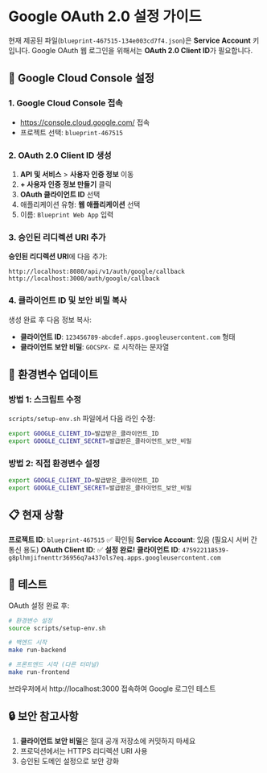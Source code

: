# Google OAuth 2.0 설정 가이드

현재 제공된 파일(`blueprint-467515-134e003cd7f4.json`)은 **Service Account** 키입니다.
Google OAuth 웹 로그인을 위해서는 **OAuth 2.0 Client ID**가 필요합니다.

## 🔧 Google Cloud Console 설정

### 1. Google Cloud Console 접속
- https://console.cloud.google.com/ 접속
- 프로젝트 선택: `blueprint-467515`

### 2. OAuth 2.0 Client ID 생성
1. **API 및 서비스** > **사용자 인증 정보** 이동
2. **+ 사용자 인증 정보 만들기** 클릭
3. **OAuth 클라이언트 ID** 선택
4. 애플리케이션 유형: **웹 애플리케이션** 선택
5. 이름: `Blueprint Web App` 입력

### 3. 승인된 리디렉션 URI 추가
**승인된 리디렉션 URI**에 다음 추가:
```
http://localhost:8080/api/v1/auth/google/callback
http://localhost:3000/auth/google/callback
```

### 4. 클라이언트 ID 및 보안 비밀 복사
생성 완료 후 다음 정보 복사:
- **클라이언트 ID**: `123456789-abcdef.apps.googleusercontent.com` 형태
- **클라이언트 보안 비밀**: `GOCSPX-` 로 시작하는 문자열

## 🔄 환경변수 업데이트

### 방법 1: 스크립트 수정
`scripts/setup-env.sh` 파일에서 다음 라인 수정:
```bash
export GOOGLE_CLIENT_ID=발급받은_클라이언트_ID
export GOOGLE_CLIENT_SECRET=발급받은_클라이언트_보안_비밀
```

### 방법 2: 직접 환경변수 설정
```bash
export GOOGLE_CLIENT_ID=발급받은_클라이언트_ID
export GOOGLE_CLIENT_SECRET=발급받은_클라이언트_보안_비밀
```

## 📋 현재 상황

**프로젝트 ID**: `blueprint-467515` ✅ 확인됨
**Service Account**: 있음 (필요시 서버 간 통신 용도)
**OAuth Client ID**: ✅ **설정 완료!**
**클라이언트 ID**: `475922118539-g8plhmjifnenttr36956q7a437ols7eq.apps.googleusercontent.com`

## 🚀 테스트

OAuth 설정 완료 후:
```bash
# 환경변수 설정
source scripts/setup-env.sh

# 백엔드 시작
make run-backend

# 프론트엔드 시작 (다른 터미널)
make run-frontend
```

브라우저에서 http://localhost:3000 접속하여 Google 로그인 테스트

## 🔒 보안 참고사항

1. **클라이언트 보안 비밀**은 절대 공개 저장소에 커밋하지 마세요
2. 프로덕션에서는 HTTPS 리디렉션 URI 사용
3. 승인된 도메인 설정으로 보안 강화
